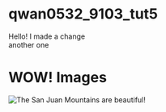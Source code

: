 # qwan0532_9103_tut5

Hello! I made a change\
another one

# WOW! Images

![The San Juan Mountains are beautiful!](/assets/images/san-juan-mountains.avif "San Juan Mountains")
